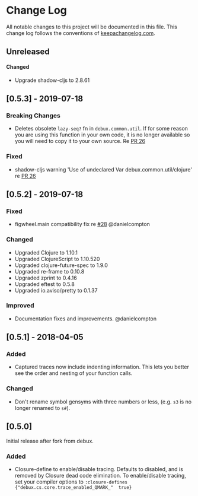 # Change Log
All notable changes to this project will be documented in this file. This change log follows the conventions of [keepachangelog.com](http://keepachangelog.com/).

## Unreleased

#### Changed

* Upgrade shadow-cljs to 2.8.61

## [0.5.3] - 2019-07-18

### Breaking Changes

* Deletes obsolete `lazy-seq?` fn in `debux.common.util`. If for some reason
  you are using this function in your own code, it is no longer available so
  you will need to copy it to your own source. Re [PR 26](https://github.com/Day8/re-frame-debux/pull/26)

### Fixed

* shadow-cljs warning 'Use of undeclared Var debux.common.util/clojure' re [PR 26](https://github.com/Day8/re-frame-debux/pull/26)

## [0.5.2] - 2019-07-18

### Fixed

* figwheel.main compatibility fix re [#28](https://github.com/Day8/re-frame-debux/issues/28) @danielcompton

### Changed

* Upgraded Clojure to 1.10.1
* Upgraded ClojureScript to 1.10.520
* Upgraded clojure-future-spec to 1.9.0
* Upgraded re-frame to 0.10.8
* Upgraded zprint to 0.4.16
* Upgraded eftest to 0.5.8
* Upgraded io.aviso/pretty to 0.1.37

### Improved

* Documentation fixes and improvements. @danielcompton

## [0.5.1] - 2018-04-05

### Added

* Captured traces now include indenting information. This lets you better see the order and nesting of your function calls.

### Changed

* Don't rename symbol gensyms with three numbers or less, (e.g. `s3` is no longer renamed to `s#`).

## [0.5.0] 

Initial release after fork from debux.

### Added

* Closure-define to enable/disable tracing. Defaults to disabled, and is removed by Closure dead code elimination. To enable/disable tracing, set your compiler options to `:closure-defines {"debux.cs.core.trace_enabled_QMARK_"  true}`
